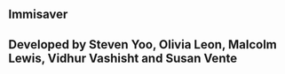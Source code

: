 ## Immisaver

## Developed by Steven Yoo, Olivia Leon, Malcolm Lewis, Vidhur Vashisht and Susan Vente
